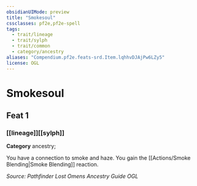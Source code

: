 ```yaml
---
obsidianUIMode: preview
title: "Smokesoul"
cssclasses: pf2e,pf2e-spell
tags:
  - trait/lineage
  - trait/sylph
  - trait/common
  - category/ancestry
aliases: "Compendium.pf2e.feats-srd.Item.lqhhvDJAjPw6LZy5"
license: OGL
---
```

# Smokesoul
## Feat 1
### [[lineage]][[sylph]]

**Category** ancestry; 




You have a connection to smoke and haze. You gain the [[Actions/Smoke Blending|Smoke Blending]] reaction.

*Source: Pathfinder Lost Omens Ancestry Guide*
*OGL*